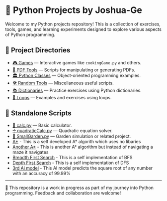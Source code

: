 # 🐍 Python Projects by Joshua-Ge

Welcome to my Python projects repository! This is a collection of exercises, tools, games, and learning experiments designed to explore various aspects of Python programming.

## 📁 Project Directories

- [🎮 Games](./Games) — Interactive games like `cookingGame.py` and others.
- [📄 PDF Tools](./PDF) — Scripts for manipulating or generating PDFs.
- [🏛️ Python Classes](./PythonClasses) — Object-oriented programming examples.
- [🛠️ Random Tools](./RandomTools) — Miscellaneous useful scripts.
- [📚 Dictionaries](./dictionaries) — Practice exercises using Python dictionaries.
- [🔁 Loops](./loops) — Examples and exercises using loops.

## 🧮 Standalone Scripts

- [🧮 calc.py](./calc.py) — Basic calculator.
- [➗ quadraticCalc.py](./quadraticCalc.py) — Quadratic equation solver.
- [🌱 SmallGarden.py](./SmallGarden.py) — Garden simulation or related project.
- [A*](./Astar.py) - This is a self developed A* algorith which uses no libaries
- [Another A*](./Astar_reimplication.py) - This is another A* algorithm but instead of navigating a maze it navigates
- [Breadth First Search](./BFS.py) - This is a self implementation of BFS
- [Depth First Search](./DFS.py) - This is a self implementation of DFS
- [3rd Ai model](./Python%20square%20roots/SquarerootGuessing(99.99%).ipynb) - This AI model predicts the square root of any number with an accuracy of 99.99%
---

📌 This repository is a work in progress as part of my journey into Python programming. Feedback and collaboration are welcome!
